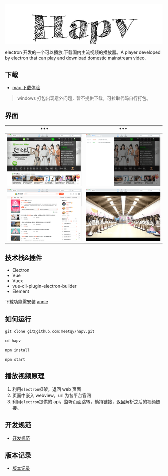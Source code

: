 <p align="center"><img src="./hapv.png" alt="hapv"></p>

electron 开发的一个可以播放,下载国内主流视频的播放器。A player developed by electron that can play and download domestic mainstream video.

## 下载

- [mac 下载体验](https://gitee.com/meetqy/hapv/releases)

> windows 打包出现意外问题，暂不提供下载。可拉取代码自行打包。

## 界面

|            \*\*\*            |            \*\*\*            |
| :--------------------------: | :--------------------------: |
| <img src='./preview/1.png' > | <img src='./preview/4.png' > |
| <img src='./preview/2.png' > | <img src='./preview/3.png' > |

## 技术栈&插件

- Electron
- Vue
- Vuex
- vue-cli-plugin-electron-builder
- Element

下载功能需安装 [annie](https://github.com/iawia002/annie)

## 如何运行

```
git clone git@github.com:meetqy/hapv.git
```

```
cd hapv
```

```
npm install
```

```
npm start
```

## 播放视频原理

1. 利用`electron`框架，返回 web 页面
2. 页面中嵌入 webview，url 为各平台官网
3. 利用`electron`提供的 api，监听页面跳转，劫持链接，返回解析之后的视频链接。

## 开发规范

- [开发规范](./开发规范.md)

## 版本记录

- [版本记录](./版本记录.md)

